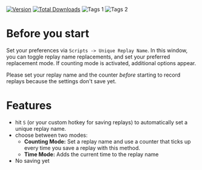 [![Version](https://img.shields.io/badge/dynamic/json?color=pink&label=Version&query=version&url=https%3A%2F%2Fopenplanet.nl%2Fapi%2Ffile%2F130)](https://openplanet.nl/files/130)
[![Total Downloads](https://img.shields.io/badge/dynamic/json?color=green&label=Downloads&query=downloads&url=https%3A%2F%2Fopenplanet.nl%2Fapi%2Ffile%2F130)](https://openplanet.nl/files/130)
![Tags 1](https://img.shields.io/badge/dynamic/json?color=blue&label=Game&query=tags%5B0%5D.name&url=https%3A%2F%2Fopenplanet.nl%2Fapi%2Ffile%2F130)
![Tags 2](https://img.shields.io/badge/dynamic/json?color=green&label=Type&query=tags%5B1%5D.name&url=https%3A%2F%2Fopenplanet.nl%2Fapi%2Ffile%2F130)
# Before you start
Set your preferences via `Scripts -> Unique Replay Name`. In this window, you can toggle replay name replacements, and set your preferred replacement mode. If counting mode is activated, additional options appear.

Please set your replay name and the counter *before* starting to record replays because the settings don't save yet.

# Features
- hit `S` (or your custom hotkey for saving replays) to automatically set a unique replay name.
- choose between two modes:
    - **Counting Mode:** Set a replay name and use a counter that ticks up every time you save a replay with this method.
    - **Time Mode:** Adds the current time to the replay name
- No saving yet